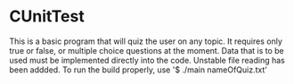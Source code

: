 # CUnitTest

This is a basic program that will quiz the user on any topic. It requires only true or false, or multiple choice questions at the moment. Data that is to be used must be implemented directly into the code. Unstable file reading has been addded. 
To run the build properly, use '$ ./main nameOfQuiz.txt'
